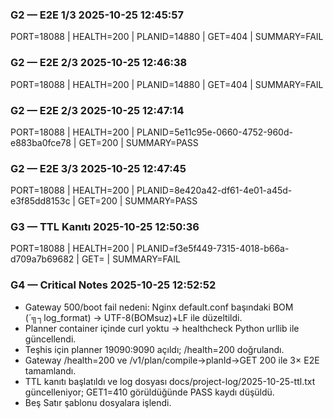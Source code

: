 ### G2 — E2E 1/3 2025-10-25 12:45:57
PORT=18088 | HEALTH=200 | PLANID=14880 | GET=404 | SUMMARY=FAIL
### G2 — E2E 2/3 2025-10-25 12:46:38
PORT=18088 | HEALTH=200 | PLANID=14880 | GET=404 | SUMMARY=FAIL
### G2 — E2E 2/3 2025-10-25 12:47:14
PORT=18088 | HEALTH=200 | PLANID=5e11c95e-0660-4752-960d-e883ba0fce78 | GET=200 | SUMMARY=PASS
### G2 — E2E 3/3 2025-10-25 12:47:45
PORT=18088 | HEALTH=200 | PLANID=8e420a42-df61-4e01-a45d-e3f85dd8153c | GET=200 | SUMMARY=PASS
### G3 — TTL Kanıtı 2025-10-25 12:50:36
PORT=18088 | HEALTH=200 | PLANID=f3e5f449-7315-4018-b66a-d709a7b69682 | GET= | SUMMARY=FAIL
### G4 — Critical Notes 2025-10-25 12:52:52
- Gateway 500/boot fail nedeni: Nginx default.conf başındaki BOM (´╗┐log_format) → UTF-8(BOMsuz)+LF ile düzeltildi.
- Planner container içinde curl yoktu → healthcheck Python urllib ile güncellendi.
- Teşhis için planner 19090:9090 açıldı; /health=200 doğrulandı.
- Gateway /health=200 ve /v1/plan/compile→planId→GET 200 ile 3× E2E tamamlandı.
- TTL kanıtı başlatıldı ve log dosyası docs/project-log/2025-10-25-ttl.txt güncelleniyor; GET1=410 görüldüğünde PASS kaydı düşüldü.
- Beş Satır şablonu dosyalara işlendi.